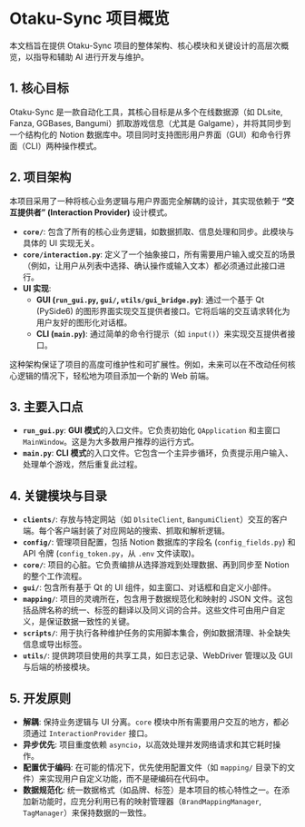 # Otaku-Sync 项目概览

本文档旨在提供 Otaku-Sync 项目的整体架构、核心模块和关键设计的高层次概览，以指导和辅助 AI 进行开发与维护。

## 1. 核心目标

Otaku-Sync 是一款自动化工具，其核心目标是从多个在线数据源（如 DLsite, Fanza, GGBases, Bangumi）抓取游戏信息（尤其是 Galgame），并将其同步到一个结构化的 Notion 数据库中。项目同时支持图形用户界面（GUI）和命令行界面（CLI）两种操作模式。

## 2. 项目架构

本项目采用了一种将核心业务逻辑与用户界面完全解耦的设计，其实现依赖于 **“交互提供者” (Interaction Provider)** 设计模式。

- **`core/`**: 包含了所有的核心业务逻辑，如数据抓取、信息处理和同步。此模块与具体的 UI 实现无关。
- **`core/interaction.py`**: 定义了一个抽象接口，所有需要用户输入或交互的场景（例如，让用户从列表中选择、确认操作或输入文本）都必须通过此接口进行。
- **UI 实现**:
    - **GUI (`run_gui.py`, `gui/`, `utils/gui_bridge.py`)**: 通过一个基于 Qt (PySide6) 的图形界面实现交互提供者接口。它将后端的交互请求转化为用户友好的图形化对话框。
    - **CLI (`main.py`)**: 通过简单的命令行提示（如 `input()`）来实现交互提供者接口。

这种架构保证了项目的高度可维护性和可扩展性。例如，未来可以在不改动任何核心逻辑的情况下，轻松地为项目添加一个新的 Web 前端。

## 3. 主要入口点

- **`run_gui.py`**: **GUI 模式**的入口文件。它负责初始化 `QApplication` 和主窗口 `MainWindow`。这是为大多数用户推荐的运行方式。
- **`main.py`**: **CLI 模式**的入口文件。它包含一个主异步循环，负责提示用户输入、处理单个游戏，然后重复此过程。

## 4. 关键模块与目录

- **`clients/`**: 存放与特定网站（如 `DlsiteClient`, `BangumiClient`）交互的客户端。每个客户端封装了对应网站的搜索、抓取和解析逻辑。
- **`config/`**: 管理项目配置，包括 Notion 数据库的字段名 (`config_fields.py`) 和 API 令牌 (`config_token.py`，从 `.env` 文件读取)。
- **`core/`**: 项目的心脏。它负责编排从选择游戏到处理数据、再到同步至 Notion 的整个工作流程。
- **`gui/`**: 包含所有基于 Qt 的 UI 组件，如主窗口、对话框和自定义小部件。
- **`mapping/`**: 项目的灵魂所在，包含用于数据规范化和映射的 JSON 文件。这包括品牌名称的统一、标签的翻译以及同义词的合并。这些文件可由用户自定义，是保证数据一致性的关键。
- **`scripts/`**: 用于执行各种维护任务的实用脚本集合，例如数据清理、补全缺失信息或导出标签。
- **`utils/`**: 提供跨项目使用的共享工具，如日志记录、WebDriver 管理以及 GUI 与后端的桥接模块。

## 5. 开发原则

- **解耦**: 保持业务逻辑与 UI 分离。`core` 模块中所有需要用户交互的地方，都必须通过 `InteractionProvider` 接口。
- **异步优先**: 项目重度依赖 `asyncio`，以高效处理并发网络请求和其它耗时操作。
- **配置优于编码**: 在可能的情况下，优先使用配置文件（如 `mapping/` 目录下的文件）来实现用户自定义功能，而不是硬编码在代码中。
- **数据规范化**: 统一数据格式（如品牌、标签）是本项目的核心特性之一。在添加新功能时，应充分利用已有的映射管理器（`BrandMappingManager`, `TagManager`）来保持数据的一致性。